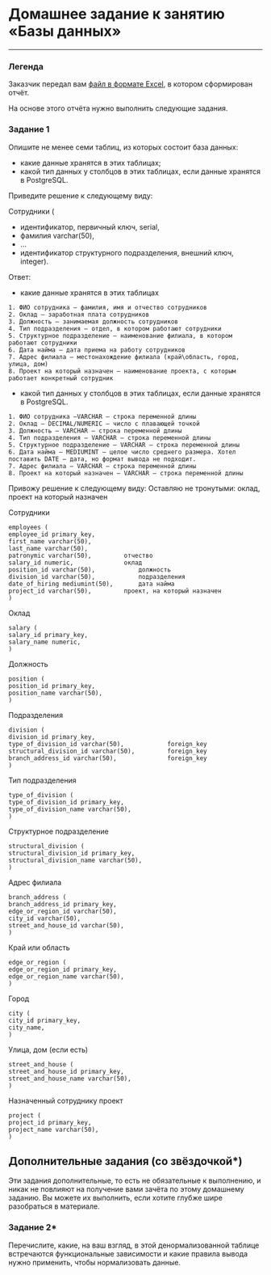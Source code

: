 # Домашнее задание к занятию «Базы данных»

---
### Легенда

Заказчик передал вам [файл в формате Excel](https://github.com/netology-code/sdb-homeworks/blob/main/resources/hw-12-1.xlsx), в котором сформирован отчёт. 

На основе этого отчёта нужно выполнить следующие задания.

### Задание 1

Опишите не менее семи таблиц, из которых состоит база данных:

- какие данные хранятся в этих таблицах;
- какой тип данных у столбцов в этих таблицах, если данные хранятся в PostgreSQL.

Приведите решение к следующему виду:

Сотрудники (

- идентификатор, первичный ключ, serial,
- фамилия varchar(50),
- ...
- идентификатор структурного подразделения, внешний ключ, integer).

Ответ:

- какие данные хранятся в этих таблицах

```
1. ФИО сотрудника – фамилия, имя и отчество сотрудников
2. Оклад – заработная плата сотрудников
3. Должность – занимаемая должность сотрудников
4. Тип подразделения – отдел, в котором работают сотрудники
5. Структурное подразделение – наименование филиала, в котором работают сотрудники
6. Дата найма – дата приема на работу сотрудников
7. Адрес филиала – местонахождение филиала (край\область, город, улица, дом)
8. Проект на который назначен – наименование проекта, с которым работает конкретный сотрудник
```

- какой тип данных у столбцов в этих таблицах, если данные хранятся в PostgreSQL.

```
1. ФИО сотрудника –VARCHAR – строка переменной длины
2. Оклад – DECIMAL/NUMERIC – число с плавающей точкой
3. Должность – VARCHAR – строка переменной длины
4. Тип подразделения – VARCHAR – строка переменной длины
5. Структурное подразделение – VARCHAR – строка переменной длины
6. Дата найма – MEDIUMINT — целое число среднего размера. Хотел поставить DATE – дата, но формат вывода не подходит.
7. Адрес филиала – VARCHAR – строка переменной длины
8. Проект на который назначен – VARCHAR – строка переменной длины
```

Привожу решение к следующему виду:
Оставляю не тронутыми: оклад, проект на который назначен

Сотрудники
```
employees (
employee_id primary_key, 
first_name varchar(50),
last_name varchar(50),
patronymic varchar(50),			отчество
salary_id numeric,				оклад
position_id varchar(50),			должность
division_id varchar(50),			подразделения
date_of_hiring mediumint(50),		дата найма
project_id varchar(50),			проект, на который назначен
)
```

Оклад

```
salary (
salary_id primary_key,
salary_name numeric,
)
```

Должность

```
position (
position_id primary_key,
position_name varchar(50),
)
```

Подразделения

```
division (
division_id primary_key,
type_of_division_id varchar(50),			foreign_key
structural_division_id varchar(50),			foreign_key
branch_address_id varchar(50),			    foreign_key
)
```

Тип подразделения

```
type_of_division (
type_of_division_id primary_key,
type_of_division_name varchar(50),
)
```

Структурное подразделение

```
structural_division (
structural_division_id primary_key,
structural_division_name varchar(50),
)
```

Адрес филиала

```
branch_address (
branch_address_id primary_key,
edge_or_region_id varchar(50),
city_id varchar(50),
street_and_house_id varchar(50),
)
```

Край или область

```
edge_or_region (
edge_or_region_id primary_key,
edge_or_region_name varchar(50),
)
```

Город

```
city (
city_id primary_key,
city_name,
)
```

Улица, дом (если есть)

```
street_and_house (
street_and_house_id primary_key,
street_and_house_name varchar(50),
)
```

Назначенный сотруднику проект

```
project (
project_id primary_key,
project_name varchar(50),
)
```


## Дополнительные задания (со звёздочкой*)
Эти задания дополнительные, то есть не обязательные к выполнению, и никак не повлияют на получение вами зачёта по этому домашнему заданию. Вы можете их выполнить, если хотите глубже шире разобраться в материале.


### Задание 2*

Перечислите, какие, на ваш взгляд, в этой денормализованной таблице встречаются функциональные зависимости и какие правила вывода нужно применить, чтобы нормализовать данные.
